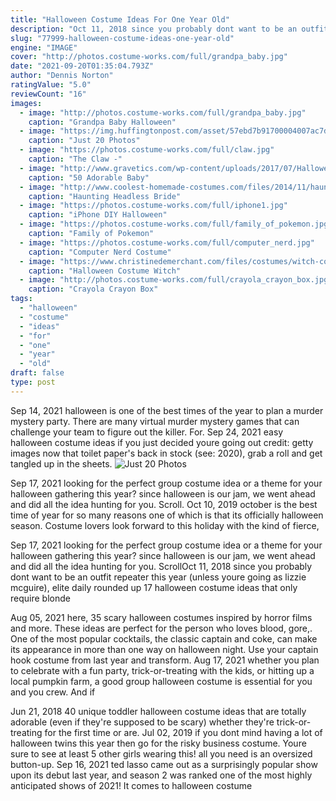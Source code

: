 ```yaml
---
title: "Halloween Costume Ideas For One Year Old"
description: "Oct 11, 2018 since you probably dont want to be an outfit repeater this year (unless youre going as lizzie mcguire), elite daily rounded up 17 halloween costume ideas that only require blonde"
slug: "77999-halloween-costume-ideas-one-year-old"
engine: "IMAGE"
cover: "http://photos.costume-works.com/full/grandpa_baby.jpg"
date: "2021-09-20T01:35:04.793Z"
author: "Dennis Norton"
ratingValue: "5.0"
reviewCount: "16"
images:
  - image: "http://photos.costume-works.com/full/grandpa_baby.jpg"
    caption: "Grandpa Baby Halloween"
  - image: "https://img.huffingtonpost.com/asset/57ebd7b91700004007ac7d10.jpeg?ops=scalefit_960_noupscale"
    caption: "Just 20 Photos"
  - image: "https://photos.costume-works.com/full/claw.jpg"
    caption: "The Claw -"
  - image: "http://www.gravetics.com/wp-content/uploads/2017/07/Halloween-Costume-Crochet-Black-and-Orange-Dress.jpg"
    caption: "50 Adorable Baby"
  - image: "http://www.coolest-homemade-costumes.com/files/2014/11/haunting-headless-bride-131351-600x800.jpg"
    caption: "Haunting Headless Bride"
  - image: "https://photos.costume-works.com/full/iphone1.jpg"
    caption: "iPhone DIY Halloween"
  - image: "https://photos.costume-works.com/full/family_of_pokemon.jpg"
    caption: "Family of Pokemon"
  - image: "https://photos.costume-works.com/full/computer_nerd.jpg"
    caption: "Computer Nerd Costume"
  - image: "https://www.christinedemerchant.com/files/costumes/witch-costume-halloween.jpg"
    caption: "Halloween Costume Witch"
  - image: "http://photos.costume-works.com/full/crayola_crayon_box.jpg"
    caption: "Crayola Crayon Box"
tags:
  - "halloween"
  - "costume"
  - "ideas"
  - "for"
  - "one"
  - "year"
  - "old"
draft: false
type: post
---
```


Sep 14, 2021 halloween is one of the best times of the year to plan a murder mystery party. There are many virtual murder mystery games that can challenge your team to figure out the killer. For. Sep 24, 2021 easy halloween costume ideas if you just decided youre going out credit: getty images now that toilet paper's back in stock (see: 2020), grab a roll and get tangled up in the sheets.
![Just 20 Photos](https://img.huffingtonpost.com/asset/57ebd7b91700004007ac7d10.jpeg?ops=scalefit_960_noupscale "Just 20 Photos")

Sep 17, 2021 looking for the perfect group costume idea or a theme for your halloween gathering this year? since halloween is our jam, we went ahead and did all the idea hunting for you. Scroll. Oct 10, 2019 october is the best time of year for so many reasons  one of which is that its officially halloween season. Costume lovers look forward to this holiday with the kind of fierce,
<!--inArticleAds-->

<!--galleryOne-->

Sep 17, 2021 looking for the perfect group costume idea or a theme for your halloween gathering this year? since halloween is our jam, we went ahead and did all the idea hunting for you. ScrollOct 11, 2018 since you probably dont want to be an outfit repeater this year (unless youre going as lizzie mcguire), elite daily rounded up 17 halloween costume ideas that only require blonde
<!--inArticleAds-->

<!--galleryTwo-->

Aug 05, 2021 here, 35 scary halloween costumes inspired by horror films and more. These ideas are perfect for the person who loves blood, gore,. One of the most popular cocktails, the classic captain and coke, can make its appearance in more than one way on halloween night. Use your captain hook costume from last year and transform. Aug 17, 2021 whether you plan to celebrate with a fun party, trick-or-treating with the kids, or hitting up a local pumpkin farm, a good group halloween costume is essential for you and you crew. And if
<!--galleryThree-->

Jun 21, 2018 40 unique toddler halloween costume ideas that are totally adorable (even if they're supposed to be scary) whether they're trick-or-treating for the first time or are. Jul 02, 2019 if you dont mind having a lot of halloween twins this year then go for the risky business costume. Youre sure to see at least 5 other girls wearing this! all you need is an oversized button-up. Sep 16, 2021 ted lasso came out as a surprisingly popular show upon its debut last year, and season 2 was ranked one of the most highly anticipated shows of 2021!  It comes to halloween costume